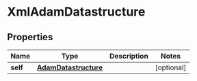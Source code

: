 

# XmlAdamDatastructure


## Properties

Name | Type | Description | Notes
------------ | ------------- | ------------- | -------------
**self** | [**AdamDatastructure**](AdamDatastructure.md) |  |  [optional]



